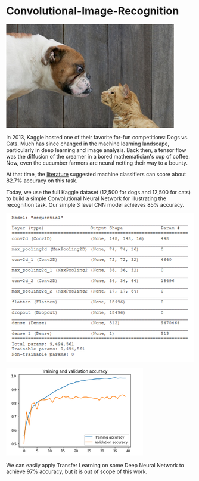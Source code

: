 # Convolutional-Image-Recognition


![Figure](woof_meow.jpg)

In 2013, Kaggle hosted one of their favorite for-fun competitions:  Dogs vs. Cats. 
Much has since changed in the machine learning landscape, particularly in deep learning and image analysis. 
Back then, a tensor flow was the diffusion of the creamer in a bored mathematician's cup of coffee. 
Now, even the cucumber farmers are neural netting their way to a bounty.

At that time, the [literature](http://xenon.stanford.edu/~pgolle/papers/dogcat.pdf) suggested machine classifiers can score about 82.7% accuracy on this task.

Today, we use the full Kaggle dataset (12,500 for dogs and 12,500 for cats)
to build a simple Convolutional Neural Network for illustrating the recognition task.
Our simple 3 level CNN model achieves 85% accuracy.


![Figure](CNN-model.png)

![Figure](SimpleCNN-performance.png)

We can easily apply Transfer Learning on some Deep Neural Network to achieve 97% accuracy,
but it is out of scope of this work.


